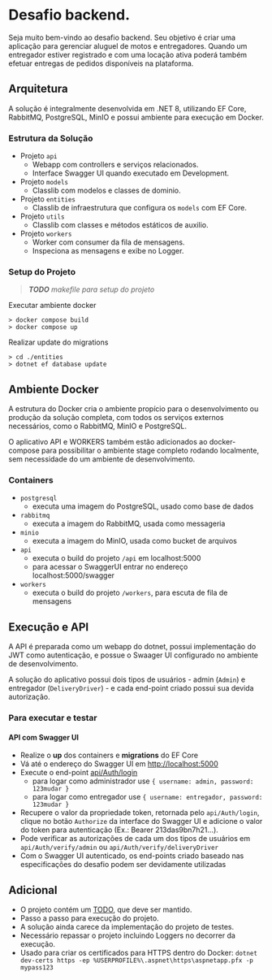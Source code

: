 # Desafio backend.

Seja muito bem-vindo ao desafio backend. Seu objetivo é criar uma aplicação para gerenciar aluguel de motos e entregadores. Quando um entregador estiver registrado e com uma locação ativa poderá também efetuar entregas de pedidos disponíveis na plataforma.

## Arquitetura

A solução é integralmente desenvolvida em .NET 8, utilizando EF Core, RabbitMQ, PostgreSQL, MinIO e possui ambiente para execução em Docker.

### Estrutura da Solução

* Projeto `api`
    * Webapp com controllers e serviços relacionados.
    * Interface Swagger UI quando executado em Development.
* Projeto `models`
    * Classlib com modelos e classes de dominio.
* Projeto `entities`
    * Classlib de infraestrutura que configura os `models` com EF Core.
* Projeto `utils`
    * Classlib com classes e métodos estáticos de auxilio.
* Projeto `workers`
    * Worker com consumer da fila de mensagens.
    * Inspeciona as mensagens e exibe no Logger.

### Setup do Projeto

> ___TODO__ makefile para setup do projeto_

Executar ambiente docker
```
> docker compose build
> docker compose up
```
Realizar update do migrations
```
> cd ./entities 
> dotnet ef database update
```

## Ambiente Docker

A estrutura do Docker cria o ambiente propício para o desenvolvimento ou produção da solução completa, com todos os serviços externos necessários, como o RabbitMQ, MinIO e PostgreSQL. 

O aplicativo API e WORKERS também estão adicionados ao docker-compose para possibilitar o ambiente stage completo rodando localmente, sem necessidade do um ambiente de desenvolvimento.

### Containers

* `postgresql`
    * executa uma imagem do PostgreSQL, usado como base de dados
* `rabbitmq`
    * executa a imagem do RabbitMQ, usada como messageria
* `minio`
    * executa a imagem do MinIO, usada como bucket de arquivos 
* `api`
    * executa o build do projeto `/api` em localhost:5000
    * para acessar o SwaggerUI entrar no endereço localhost:5000/swagger
* `workers`
    * executa o build do projeto `/workers`, para escuta de fila de mensagens

## Execução e API

A API é preparada como um webapp do dotnet, possui implementação do JWT como autenticação, e possue o Swaager UI configurado no ambiente de desenvolvimento.

A solução do aplicativo possui dois tipos de usuários - admin (`Admin`) e entregador (`DeliveryDriver`) - e cada end-point criado possui sua devida autorização.

### Para executar e testar

#### API com Swagger UI

- Realize o __up__ dos containers e __migrations__ do EF Core
- Vá até o endereço do Swagger UI em [http://localhost:5000](http://localhost:5000)
- Execute o end-point [api/Auth/login](http://localhost:5000/swagger/index.html#/Auth/Auth_AuthenticateUser)
    - para logar como administrador use `{ username: admin, password: 123mudar }`
    - para logar como entregador use `{ username: entregador, password: 123mudar }`
- Recupere o valor da propriedade token, retornada pelo `api/Auth/login`, clique no botão `Authorize` da interface do Swagger UI e adicione o valor do token para autenticação (Ex.: Bearer 213das9bn7h21...).
- Pode verificar as autorizações de cada um dos tipos de usuários em `api/Auth/verify/admin` ou `api/Auth/verify/deliveryDriver`
- Com o Swagger UI autenticado, os end-points criado baseado nas especificações do desafio podem ser devidamente utilizadas 

## Adicional

- O projeto contém um [TODO](TODO.md), que deve ser mantido.
- Passo a passo para execução do projeto.
- A solução ainda carece da implementação do projeto de testes.
- Necessário repassar o projeto incluindo Loggers no decorrer da execução.
- Usado para criar os certificados para HTTPS dentro do Docker:
`dotnet dev-certs https -ep %USERPROFILE%\.aspnet\https\aspnetapp.pfx -p mypass123`